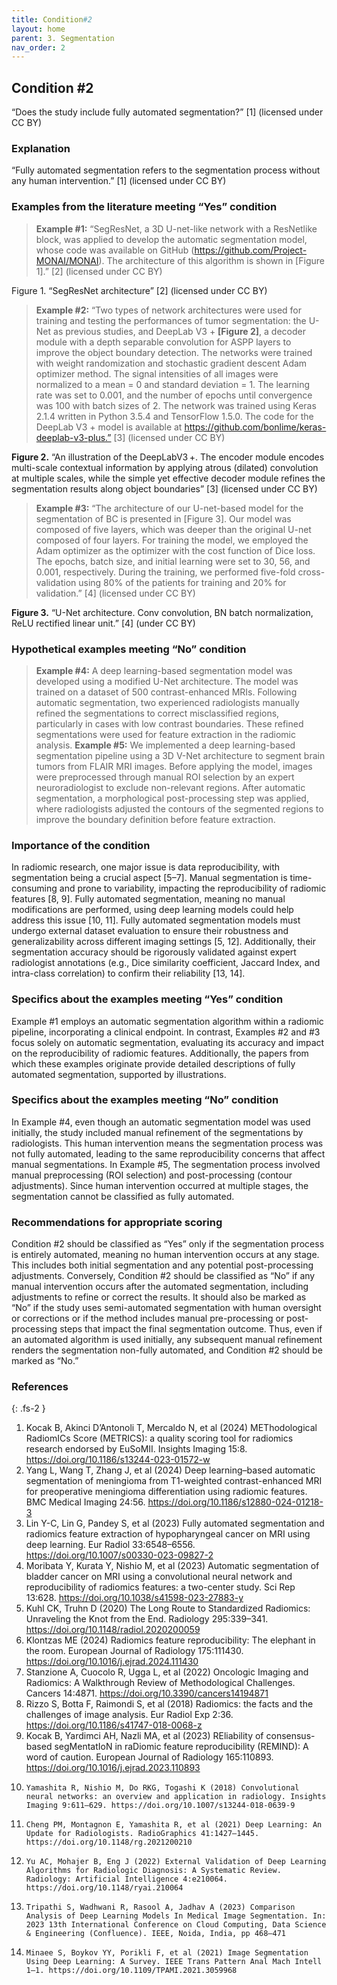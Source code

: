 ```yaml
---
title: Condition#2
layout: home
parent: 3. Segmentation
nav_order: 2
---
```


## Condition #2
“Does the study include fully automated segmentation?” [1] (licensed under CC BY)

### Explanation
“Fully automated segmentation refers to the segmentation process without any human intervention.” [1] (licensed under CC BY)

### Examples from the literature meeting “Yes” condition 
> **Example #1:** “SegResNet, a 3D U-net-like network with a ResNetlike block, was applied to develop the automatic segmentation model, whose code was available on GitHub (https://github.com/Project-MONAI/MONAI). The architecture of this algorithm is shown in [Figure 1].” [2] (licensed under CC BY)
 
Figure 1. “SegResNet architecture” [2] (licensed under CC BY)

> **Example #2:** “Two types of network architectures were used for training and testing the performances of tumor segmentation: the U-Net as previous studies, and DeepLab V3 + **[Figure 2]**, a decoder module with a depth separable convolution for ASPP layers to improve the object boundary detection. The networks were trained with weight randomization and stochastic gradient descent Adam optimizer method. The signal intensities of all images were normalized to a mean = 0 and standard deviation = 1. The learning rate was set to 0.001, and the number of epochs until convergence was 100 with batch sizes of 2. The network was trained using Keras 2.1.4 written in Python 3.5.4 and TensorFlow 1.5.0. The code for the DeepLab V3 + model is available at https://github.com/bonlime/keras-deeplab-v3-plus.” [3] (licensed under CC BY)
 
**Figure 2.** “An illustration of the DeepLabV3 +. The encoder module encodes multi-scale contextual information by applying atrous (dilated) convolution at multiple scales, while the simple yet effective decoder module refines the segmentation results along object boundaries” [3] (licensed under CC BY)

> **Example #3:** “The architecture of our U-net-based model for the segmentation of BC is presented in [Figure 3]. Our model was composed of five layers, which was deeper than the original U-net composed of four layers. For training the model, we employed the Adam optimizer as the optimizer with the cost function of Dice loss. The epochs, batch size, and initial learning were set to 30, 56, and 0.001, respectively. During the training, we performed five-fold cross-validation using 80% of the patients for training and 20% for validation.” [4] (licensed under CC BY)
 
**Figure 3.** “U-Net architecture. Conv convolution, BN batch normalization, ReLU rectified linear unit.” [4] (under CC BY)
### Hypothetical examples meeting “No” condition
> **Example #4:** A deep learning-based segmentation model was developed using a modified U-Net architecture. The model was trained on a dataset of 500 contrast-enhanced MRIs. Following automatic segmentation, two experienced radiologists manually refined the segmentations to correct misclassified regions, particularly in cases with low contrast boundaries. These refined segmentations were used for feature extraction in the radiomic analysis.
> **Example #5:** We implemented a deep learning-based segmentation pipeline using a 3D V-Net architecture to segment brain tumors from FLAIR MRI images. Before applying the model, images were preprocessed through manual ROI selection by an expert neuroradiologist to exclude non-relevant regions. After automatic segmentation, a morphological post-processing step was applied, where radiologists adjusted the contours of the segmented regions to improve the boundary definition before feature extraction.

### Importance of the condition 
In radiomic research, one major issue is data reproducibility, with segmentation being a crucial aspect [5–7]. Manual segmentation is time-consuming and prone to variability, impacting the reproducibility of radiomic features [8, 9]. Fully automated segmentation, meaning no manual modifications are performed, using deep learning models could help address this issue [10, 11]. Fully automated segmentation models must undergo external dataset evaluation to ensure their robustness and generalizability across different imaging settings [5, 12]. Additionally, their segmentation accuracy should be rigorously validated against expert radiologist annotations (e.g., Dice similarity coefficient, Jaccard Index, and intra-class correlation) to confirm their reliability [13, 14]. 

### Specifics about the examples meeting “Yes” condition
Example #1 employs an automatic segmentation algorithm within a radiomic pipeline, incorporating a clinical endpoint. In contrast, Examples #2 and #3 focus solely on automatic segmentation, evaluating its accuracy and impact on the reproducibility of radiomic features. Additionally, the papers from which these examples originate provide detailed descriptions of fully automated segmentation, supported by illustrations.

### Specifics about the examples meeting “No” condition
In Example #4, even though an automatic segmentation model was used initially, the study included manual refinement of the segmentations by radiologists. This human intervention means the segmentation process was not fully automated, leading to the same reproducibility concerns that affect manual segmentations. In Example #5, The segmentation process involved manual preprocessing (ROI selection) and post-processing (contour adjustments). Since human intervention occurred at multiple stages, the segmentation cannot be classified as fully automated.
### Recommendations for appropriate scoring
Condition #2 should be classified as “Yes” only if the segmentation process is entirely automated, meaning no human intervention occurs at any stage. This includes both initial segmentation and any potential post-processing adjustments.
Conversely, Condition #2 should be classified as “No” if any manual intervention occurs after the automated segmentation, including adjustments to refine or correct the results. It should also be marked as “No” if the study uses semi-automated segmentation with human oversight or corrections or if the method includes manual pre-processing or post-processing steps that impact the final segmentation outcome.
Thus, even if an automated algorithm is used initially, any subsequent manual refinement renders the segmentation non-fully automated, and Condition #2 should be marked as “No.”
### References

{: .fs-2 }

1. 	Kocak B, Akinci D’Antonoli T, Mercaldo N, et al (2024) METhodological RadiomICs Score (METRICS): a quality scoring tool for radiomics research endorsed by EuSoMII. Insights Imaging 15:8. https://doi.org/10.1186/s13244-023-01572-w
2. 	Yang L, Wang T, Zhang J, et al (2024) Deep learning–based automatic segmentation of meningioma from T1-weighted contrast-enhanced MRI for preoperative meningioma differentiation using radiomic features. BMC Medical Imaging 24:56. https://doi.org/10.1186/s12880-024-01218-3
3. 	Lin Y-C, Lin G, Pandey S, et al (2023) Fully automated segmentation and radiomics feature extraction of hypopharyngeal cancer on MRI using deep learning. Eur Radiol 33:6548–6556. https://doi.org/10.1007/s00330-023-09827-2
4. 	Moribata Y, Kurata Y, Nishio M, et al (2023) Automatic segmentation of bladder cancer on MRI using a convolutional neural network and reproducibility of radiomics features: a two-center study. Sci Rep 13:628. https://doi.org/10.1038/s41598-023-27883-y
5. 	Kuhl CK, Truhn D (2020) The Long Route to Standardized Radiomics: Unraveling the Knot from the End. Radiology 295:339–341. https://doi.org/10.1148/radiol.2020200059
6. 	Klontzas ME (2024) Radiomics feature reproducibility: The elephant in the room. European Journal of Radiology 175:111430. https://doi.org/10.1016/j.ejrad.2024.111430
7. 	Stanzione A, Cuocolo R, Ugga L, et al (2022) Oncologic Imaging and Radiomics: A Walkthrough Review of Methodological Challenges. Cancers 14:4871. https://doi.org/10.3390/cancers14194871
8. 	Rizzo S, Botta F, Raimondi S, et al (2018) Radiomics: the facts and the challenges of image analysis. Eur Radiol Exp 2:36. https://doi.org/10.1186/s41747-018-0068-z
9. 	Kocak B, Yardimci AH, Nazli MA, et al (2023) REliability of consensus-based segMentatIoN in raDiomic feature reproducibility (REMIND): A word of caution. European Journal of Radiology 165:110893. https://doi.org/10.1016/j.ejrad.2023.110893
10. 	Yamashita R, Nishio M, Do RKG, Togashi K (2018) Convolutional neural networks: an overview and application in radiology. Insights Imaging 9:611–629. https://doi.org/10.1007/s13244-018-0639-9
11. 	Cheng PM, Montagnon E, Yamashita R, et al (2021) Deep Learning: An Update for Radiologists. RadioGraphics 41:1427–1445. https://doi.org/10.1148/rg.2021200210
12. 	Yu AC, Mohajer B, Eng J (2022) External Validation of Deep Learning Algorithms for Radiologic Diagnosis: A Systematic Review. Radiology: Artificial Intelligence 4:e210064. https://doi.org/10.1148/ryai.210064
13. 	Tripathi S, Wadhwani R, Rasool A, Jadhav A (2023) Comparison Analysis of Deep Learning Models In Medical Image Segmentation. In: 2023 13th International Conference on Cloud Computing, Data Science & Engineering (Confluence). IEEE, Noida, India, pp 468–471
14. 	Minaee S, Boykov YY, Porikli F, et al (2021) Image Segmentation Using Deep Learning: A Survey. IEEE Trans Pattern Anal Mach Intell 1–1. https://doi.org/10.1109/TPAMI.2021.3059968

